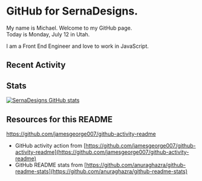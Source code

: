 # GitHub for SernaDesigns.

My name is Michael. Welcome to my GitHub page.  
Today is Monday, July 12 in Utah.  

I am a Front End Engineer and love to work in JavaScript.

## Recent Activity

<!--START_SECTION:activity-->

## Stats

[![SernaDesigns GitHub stats](https://github-readme-stats.vercel.app/api?username=sernadesigns&count_private=true&show_icons=true&theme=great-gatsby&custom_title=SernaDesigns%20GitHub%20Stats)](https://github.com/sernadesigns/github-readme-stats)

## Resources for this README
https://github.com/jamesgeorge007/github-activity-readme
- GitHub activity action from [https://github.com/jamesgeorge007/github-activity-readme](https://github.com/jamesgeorge007/github-activity-readme)
- GitHub README stats from [https://github.com/anuraghazra/github-readme-stats](https://github.com/anuraghazra/github-readme-stats)

<!--
**sernadesigns/sernadesigns** is a ✨ _special_ ✨ repository because its `README.md` (this file) appears on your GitHub profile.

Here are some ideas to get you started:

- 🔭 I’m currently working on ...
- 🌱 I’m currently learning ...
- 👯 I’m looking to collaborate on ...
- 🤔 I’m looking for help with ...
- 💬 Ask me about ...
- 📫 How to reach me: ...
- 😄 Pronouns: ...
- ⚡ Fun fact: ...
-->